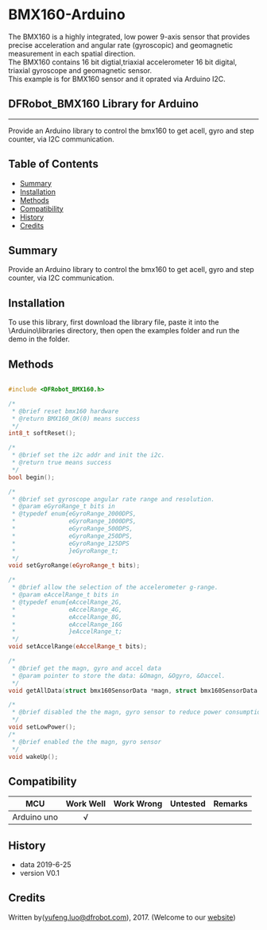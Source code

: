 ﻿# BMX160-Arduino
The BMX160 is a highly integrated, low power 9-axis sensor that provides precise acceleration and angular rate (gyroscopic) and geomagnetic measurement in each spatial direction.<br>
The BMX160 contains 16 bit digtial,triaxial accelerometer 16 bit digital, triaxial gyroscope and geomagnetic sensor.<br>
This example is for BMX160 sensor and it oprated via Arduino I2C.


## DFRobot_BMX160 Library for Arduino
---------------------------------------------------------

Provide an Arduino library to control the bmx160 to get acell, gyro and step counter, via I2C communication.

## Table of Contents

* [Summary](#summary)
* [Installation](#installation)
* [Methods](#methods)
* [Compatibility](#compatibility)
* [History](#history)
* [Credits](#credits)

## Summary

Provide an Arduino library to control the bmx160 to get acell, gyro and step counter, via I2C communication.

## Installation

To use this library, first download the library file, paste it into the \Arduino\libraries directory, then open the examples folder and run the demo in the folder.

## Methods

```C++	

#include <DFRobot_BMX160.h>

/*
 * @brief reset bmx160 hardware
 * @return BMX160_OK(0) means success
 */
int8_t softReset();

/*
 * @brief set the i2c addr and init the i2c.
 * @return true means success
 */
bool begin();

/*
 * @brief set gyroscope angular rate range and resolution.
 * @param eGyroRange_t bits in 
 * @typedef enum{eGyroRange_2000DPS,
 *               eGyroRange_1000DPS,
 *               eGyroRange_500DPS,
 *               eGyroRange_250DPS,
 *               eGyroRange_125DPS
 *               }eGyroRange_t;
 */
void setGyroRange(eGyroRange_t bits);

/*
 * @brief allow the selection of the accelerometer g-range.
 * @param eAccelRange_t bits in 
 * @typedef enum{eAccelRange_2G,
 *               eAccelRange_4G,
 *               eAccelRange_8G,
 *               eAccelRange_16G
 *               }eAccelRange_t;
 */
void setAccelRange(eAccelRange_t bits);

/*
 * @brief get the magn, gyro and accel data 
 * @param pointer to store the data: &Omagn, &Ogyro, &Oaccel.
 */
void getAllData(struct bmx160SensorData *magn, struct bmx160SensorData *gyro, struct bmx160SensorData *accel);

/*
 * @brief disabled the the magn, gyro sensor to reduce power consumption
 */
void setLowPower();
/*
 * @brief enabled the the magn, gyro sensor
 */
void wakeUp();

```

## Compatibility

MCU                | Work Well    | Work Wrong   | Untested    | Remarks
------------------ | :----------: | :----------: | :---------: | -----
Arduino uno        |      √       |              |             | 


## History

- data 2019-6-25
- version V0.1


## Credits

Written by(yufeng.luo@dfrobot.com), 2017. (Welcome to our [website](https://www.dfrobot.com/))





